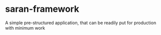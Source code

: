 saran-framework
===============

A simple pre-structured application, that can be readily put for production with minimum work
